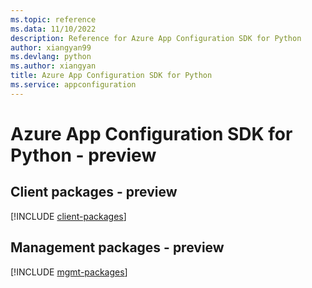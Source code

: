 ```yaml
---
ms.topic: reference
ms.data: 11/10/2022
description: Reference for Azure App Configuration SDK for Python
author: xiangyan99
ms.devlang: python
ms.author: xiangyan
title: Azure App Configuration SDK for Python
ms.service: appconfiguration
---
```

# Azure App Configuration SDK for Python - preview

## Client packages - preview
[!INCLUDE [client-packages](app-configuration-client-index.md)]
## Management packages - preview
[!INCLUDE [mgmt-packages](app-configuration-mgmt-index.md)]